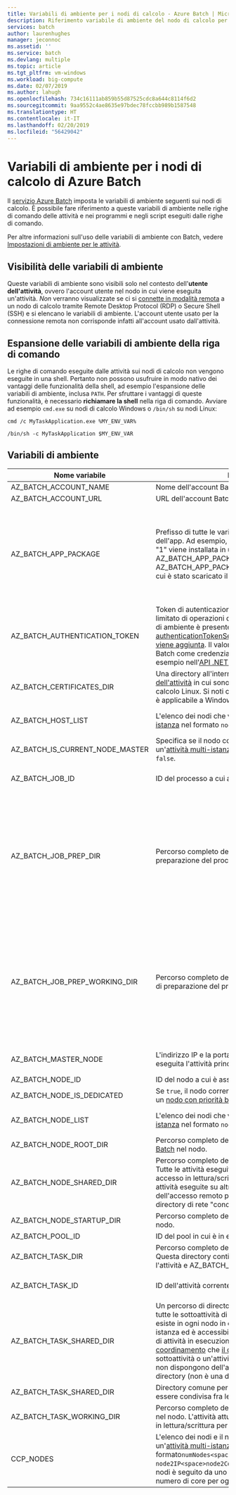 ```yaml
---
title: Variabili di ambiente per i nodi di calcolo - Azure Batch | Microsoft Docs
description: Riferimento variabile di ambiente del nodo di calcolo per le analisi di Azure Batch.
services: batch
author: laurenhughes
manager: jeconnoc
ms.assetid: ''
ms.service: batch
ms.devlang: multiple
ms.topic: article
ms.tgt_pltfrm: vm-windows
ms.workload: big-compute
ms.date: 02/07/2019
ms.author: lahugh
ms.openlocfilehash: 734c16111ab859b55d87525cdc8a644c8114f6d2
ms.sourcegitcommit: 9aa9552c4ae8635e97bdec78fccbb989b1587548
ms.translationtype: HT
ms.contentlocale: it-IT
ms.lasthandoff: 02/20/2019
ms.locfileid: "56429042"
---
```

# <a name="azure-batch-compute-node-environment-variables"></a>Variabili di ambiente per i nodi di calcolo di Azure Batch

Il [servizio Azure Batch](https://azure.microsoft.com/services/batch/) imposta le variabili di ambiente seguenti sui nodi di calcolo. È possibile fare riferimento a queste variabili di ambiente nelle righe di comando delle attività e nei programmi e negli script eseguiti dalle righe di comando.

Per altre informazioni sull'uso delle variabili di ambiente con Batch, vedere [Impostazioni di ambiente per le attività](https://docs.microsoft.com/azure/batch/batch-api-basics#environment-settings-for-tasks).

## <a name="environment-variable-visibility"></a>Visibilità delle variabili di ambiente

Queste variabili di ambiente sono visibili solo nel contesto dell'**utente dell'attività**, ovvero l'account utente nel nodo in cui viene eseguita un'attività. *Non* verranno visualizzate se ci si [connette in modalità remota](https://azure.microsoft.com/documentation/articles/batch-api-basics/#connecting-to-compute-nodes) a un nodo di calcolo tramite Remote Desktop Protocol (RDP) o Secure Shell (SSH) e si elencano le variabili di ambiente. L'account utente usato per la connessione remota non corrisponde infatti all'account usato dall'attività.

## <a name="command-line-expansion-of-environment-variables"></a>Espansione delle variabili di ambiente della riga di comando

Le righe di comando eseguite dalle attività sui nodi di calcolo non vengono eseguite in una shell. Pertanto non possono usufruire in modo nativo dei vantaggi delle funzionalità della shell, ad esempio l'espansione delle variabili di ambiente, inclusa `PATH`. Per sfruttare i vantaggi di queste funzionalità, è necessario **richiamare la shell** nella riga di comando. Avviare ad esempio `cmd.exe` su nodi di calcolo Windows o `/bin/sh` su nodi Linux:

`cmd /c MyTaskApplication.exe %MY_ENV_VAR%`

`/bin/sh -c MyTaskApplication $MY_ENV_VAR`

## <a name="environment-variables"></a>Variabili di ambiente

| Nome variabile                     | DESCRIZIONE                                                              | Disponibilità | Esempio |
|-----------------------------------|--------------------------------------------------------------------------|--------------|---------|
| AZ_BATCH_ACCOUNT_NAME           | Nome dell'account Batch a cui appartiene l'attività.                  | Tutte le attività.   | mybatchaccount |
| AZ_BATCH_ACCOUNT_URL            | URL dell'account Batch. | Tutte le attività. | `https://myaccount.westus.batch.azure.com` |
| AZ_BATCH_APP_PACKAGE            | Prefisso di tutte le variabili di ambiente del pacchetto dell'app. Ad esempio, se l'applicazione "Foo" versione "1" viene installata in un pool, la variabile di ambiente è AZ_BATCH_APP_PACKAGE_FOO_1. AZ_BATCH_APP_PACKAGE_FOO_1 punta al percorso in cui è stato scaricato il pacchetto (una cartella). | Qualsiasi attività è cui è associato un pacchetto dell'app. Disponibile anche per tutte le attività se il nodo stesso dispone di pacchetti dell'applicazione. | AZ_BATCH_APP_PACKAGE_FOO_1 |
| AZ_BATCH_AUTHENTICATION_TOKEN   | Token di autenticazione che concede l'accesso a un set limitato di operazioni del servizio Batch. Questa variabile di ambiente è presente solo se la definizione [authenticationTokenSettings](/rest/api/batchservice/task/add#authenticationtokensettings) è impostata quando l'[attività viene aggiunta](/rest/api/batchservice/task/add#request-body). Il valore del token viene usato nelle API Batch come credenziale per creare un client Batch, ad esempio nell'[API .NET BatchClient.Open()](https://docs.microsoft.com/dotnet/api/microsoft.azure.batch.batchclient.open#Microsoft_Azure_Batch_BatchClient_Open_Microsoft_Azure_Batch_Auth_BatchTokenCredentials_). | Tutte le attività. | Token di accesso OAuth2 |
| AZ_BATCH_CERTIFICATES_DIR       | Una directory all'interno della [directory di lavoro dell'attività][files_dirs] in cui sono archiviati i certificati i nodi di calcolo Linux. Si noti che questa variabile di ambiente non è applicabile a Windows i nodi di calcolo.                                                  | Tutte le attività.   |  /mnt/batch/tasks/workitems/batchjob001/job-1/task001/certs |
| AZ_BATCH_HOST_LIST              | L'elenco dei nodi che vengono allocati a un'[attività multi-istanza][multi_instance] nel formato `nodeIP,nodeIP`. | Principale multi-istanza e sottoattività. | `10.0.0.4,10.0.0.5` |
| AZ_BATCH_IS_CURRENT_NODE_MASTER | Specifica se il nodo corrente è il nodo principale per un'[attività multi-istanza][multi_instance]. I valori possibili sono `true` e `false`.| Principale multi-istanza e sottoattività. | `true` |
| AZ_BATCH_JOB_ID                 | ID del processo a cui appartiene l'attività. | Tutte le attività tranne l'attività di avvio. | batchjob001 |
| AZ_BATCH_JOB_PREP_DIR           | Percorso completo della [directory delle attività][files_dirs] di preparazione del processo sul nodo. | Tutte le attività ad eccezione dell'attività di preparazione del processo e dell'attività di avvio. Questo campo è disponibile solo se il processo è configurato con un'attività di preparazione del processo. | C:\user\tasks\workitems\jobprepreleasesamplejob\job-1\jobpreparation |
| AZ_BATCH_JOB_PREP_WORKING_DIR   | Percorso completo della [directory di lavoro delle attività][files_dirs] di preparazione del processo sul nodo. | Tutte le attività ad eccezione dell'attività di preparazione del processo e dell'attività di avvio. Questo campo è disponibile solo se il processo è configurato con un'attività di preparazione del processo. | C:\user\tasks\workitems\jobprepreleasesamplejob\job-1\jobpreparation\wd |
| AZ_BATCH_MASTER_NODE            | L'indirizzo IP e la porta del nodo di calcolo in cui viene eseguita l'attività principale di un'[attività multi-istanza][multi_instance]. | Principale multi-istanza e sottoattività. | `10.0.0.4:6000` |
| AZ_BATCH_NODE_ID                | ID del nodo a cui è assegnata l'attività. | Tutte le attività. | tvm-1219235766_3-20160919t172711z |
| AZ_BATCH_NODE_IS_DEDICATED      | Se `true`, il nodo corrente è un nodo dedicato. Se `false`, è un [nodo con priorità bassa](batch-low-pri-vms.md). | Tutte le attività. | `true` |
| AZ_BATCH_NODE_LIST              | L'elenco dei nodi che vengono allocati a un'[attività multi-istanza][multi_instance] nel formato `nodeIP;nodeIP`. | Principale multi-istanza e sottoattività. | `10.0.0.4;10.0.0.5` |
| AZ_BATCH_NODE_ROOT_DIR          | Percorso completo della radice di tutte le [directory di Batch][files_dirs] nel nodo. | Tutte le attività. | C:\user\tasks |
| AZ_BATCH_NODE_SHARED_DIR        | Percorso completo della [directory condivisa][files_dirs] nel nodo. Tutte le attività eseguite su un nodo dispongono di accesso in lettura/scrittura per questa directory. Le attività eseguite su altri nodi non dispongono dell'accesso remoto per questa directory (non è una directory di rete "condivisa"). | Tutte le attività. | C:\user\tasks\shared |
| AZ_BATCH_NODE_STARTUP_DIR       | Percorso completo della [directory dell'attività di avvio][files_dirs] nel nodo. | Tutte le attività. | C:\user\tasks\startup |
| AZ_BATCH_POOL_ID                | ID del pool in cui è in esecuzione l'attività. | Tutte le attività. | batchpool001 |
| AZ_BATCH_TASK_DIR               | Percorso completo della [directory delle attività][files_dirs] nel nodo. Questa directory contiene `stdout.txt` e `stderr.txt` per l'attività e AZ_BATCH_TASK_WORKING_DIR. | Tutte le attività. | C:\user\tasks\workitems\batchjob001\job-1\task001 |
| AZ_BATCH_TASK_ID                | ID dell'attività corrente. | Tutte le attività tranne l'attività di avvio. | task001 |
| AZ_BATCH_TASK_SHARED_DIR | Un percorso di directory identico per l'attività principale e tutte le sottoattività di un'[attività multi-istanza][multi_instance]. Il percorso esiste in ogni nodo in cui viene eseguita l'attività multi-istanza ed è accessibile in lettura/scrittura per i comandi di attività in esecuzione su tale nodo (sia il [comando di coordinamento][coord_cmd] che [il comando di applicazione][app_cmd]). Le sottoattività o un'attività principale eseguite su altri nodi non dispongono dell'accesso remoto per questa directory (non è una directory di rete "condivisa"). | Principale multi-istanza e sottoattività. | C:\user\tasks\workitems\multiinstancesamplejob\job-1\multiinstancesampletask |
| AZ_BATCH_TASK_SHARED_DIR        | Directory comune per l'archiviazione dei dati che deve essere condivisa fra le attività nel nodo. | Tutte le attività. | C:\user\tasks\shared |
| AZ_BATCH_TASK_WORKING_DIR       | Percorso completo della [directory di lavoro delle attività][files_dirs] nel nodo. L'attività attualmente in esecuzione ha accesso in lettura/scrittura per questa directory. | Tutte le attività. | C:\user\tasks\workitems\batchjob001\job-1\task001\wd |
| CCP_NODES                       | L'elenco dei nodi e il numero di core per nodo allocati per un'[attività multi-istanza][multi_instance]. I nodi e i core sono elencati nel formato`numNodes<space>node1IP<space>node1Cores<space>`<br/>`node2IP<space>node2Cores<space> ...`, dove il numero di nodi è seguito da uno o più indirizzi IP di nodo e dal numero di core per ognuno. |  Principale multi-istanza e sottoattività. |`2 10.0.0.4 1 10.0.0.5 1` |

[files_dirs]: https://azure.microsoft.com/documentation/articles/batch-api-basics/#files-and-directories
[multi_instance]: https://azure.microsoft.com/documentation/articles/batch-mpi/
[coord_cmd]: https://azure.microsoft.com/documentation/articles/batch-mpi/#coordination-command
[app_cmd]: https://azure.microsoft.com/documentation/articles/batch-mpi/#application-command
